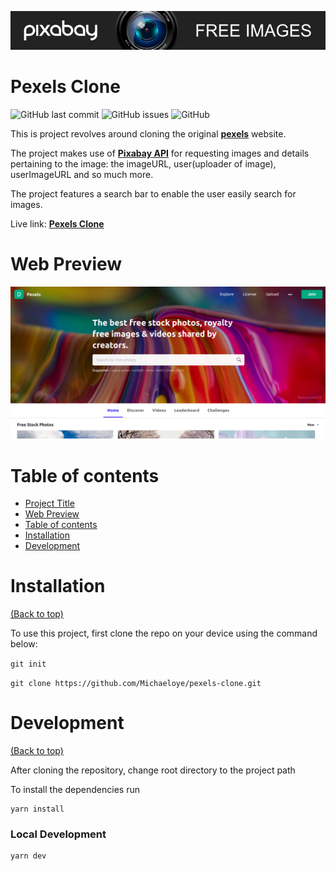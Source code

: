 ![Banner](https://github.com/Michaeloye/pexels-clone/blob/main/pixabay-banner.png)

# Pexels Clone

![GitHub last commit](https://img.shields.io/github/last-commit/michaeloye/pexels-clone)
![GitHub issues](https://img.shields.io/github/issues-raw/navendu-pottekkat/awesome-readme)
![GitHub](https://img.shields.io/github/license/michaeloye/pexels-clone)

This is project revolves around cloning the original [**pexels**](https://www.pexels.com/) website.

The project makes use of [**Pixabay API**](https://pixabay.com/api/docs/) for requesting images and details pertaining to the image: the imageURL, user(uploader of image), userImageURL and so much more.

The project features a search bar to enable the user easily search for images.

Live link: [**Pexels Clone**](https://pexels-clone-michaeloye.vercel.app/)

# Web Preview

![Web Preview](https://github.com/Michaeloye/pexels-clone/blob/main/pexels-clone-screenshot.png)

# Table of contents

- [Project Title](#pexels-clone)
- [Web Preview](#web-preview)
- [Table of contents](#table-of-contents)
- [Installation](#installation)
- [Development](#development)

# Installation
[(Back to top)](#table-of-contents)

To use this project, first clone the repo on your device using the command below:

```git init```

```git clone https://github.com/Michaeloye/pexels-clone.git```

# Development
[(Back to top)](#table-of-contents)

After cloning the repository, change root directory to the project path

To install the dependencies run

```shell
yarn install
```

### Local Development

```shell
yarn dev
```
